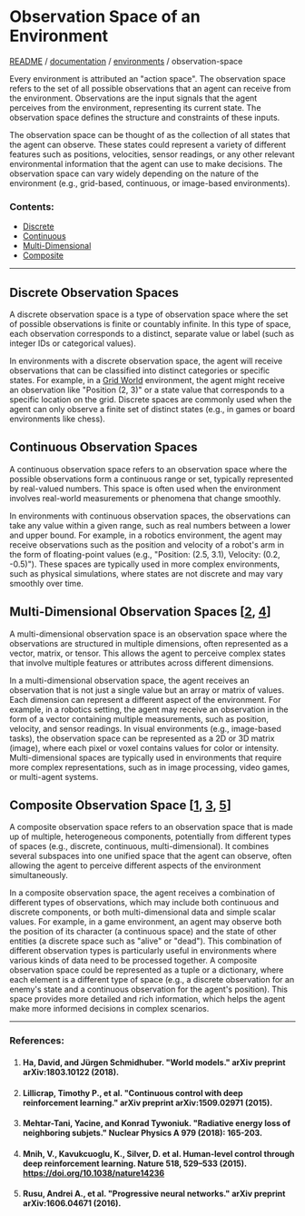# Observation Space of an Environment
[README](../../README.md) / [documentation](../README.md) / [environments](./README.md) / observation-space

Every environment is attributed an "action space". The observation space refers to the set of all possible observations that an agent can receive from the environment. Observations are the input signals that the agent perceives from the environment, representing its current state. The observation space defines the structure and constraints of these inputs.

The observation space can be thought of as the collection of all states that the agent can observe. These states could represent a variety of different features such as positions, velocities, sensor readings, or any other relevant environmental information that the agent can use to make decisions. The observation space can vary widely depending on the nature of the environment (e.g., grid-based, continuous, or image-based environments).

### Contents:

* [Discrete](#discrete-observation-spaces)
* [Continuous](#continuous-observation-spaces)
* [Multi-Dimensional](#multi-dimensional-observation-spaces)
* [Composite](#composite-observation-space)

---

## Discrete Observation Spaces

A discrete observation space is a type of observation space where the set of possible observations is finite or countably infinite. In this type of space, each observation corresponds to a distinct, separate value or label (such as integer IDs or categorical values).

In environments with a discrete observation space, the agent will receive observations that can be classified into distinct categories or specific states. For example, in a [Grid World](./grid-world.md) environment, the agent might receive an observation like "Position (2, 3)" or a state value that corresponds to a specific location on the grid. Discrete spaces are commonly used when the agent can only observe a finite set of distinct states (e.g., in games or board environments like chess).

## Continuous Observation Spaces

A continuous observation space refers to an observation space where the possible observations form a continuous range or set, typically represented by real-valued numbers. This space is often used when the environment involves real-world measurements or phenomena that change smoothly.

In environments with continuous observation spaces, the observations can take any value within a given range, such as real numbers between a lower and upper bound. For example, in a robotics environment, the agent may receive observations such as the position and velocity of a robot's arm in the form of floating-point values (e.g., "Position: (2.5, 3.1), Velocity: (0.2, -0.5)"). These spaces are typically used in more complex environments, such as physical simulations, where states are not discrete and may vary smoothly over time.

## Multi-Dimensional Observation Spaces [[2](#lillicrap-timothy-p-et-al-continuous-control-with-deep-reinforcement-learning-arxiv-preprint-arxiv150902971-2015), [4](#mnih-v-kavukcuoglu-k-silver-d-et-al-human-level-control-through-deep-reinforcement-learning-nature-518-529533-2015-httpsdoiorg101038nature14236)]

A multi-dimensional observation space is an observation space where the observations are structured in multiple dimensions, often represented as a vector, matrix, or tensor. This allows the agent to perceive complex states that involve multiple features or attributes across different dimensions.

In a multi-dimensional observation space, the agent receives an observation that is not just a single value but an array or matrix of values. Each dimension can represent a different aspect of the environment. For example, in a robotics setting, the agent may receive an observation in the form of a vector containing multiple measurements, such as position, velocity, and sensor readings. In visual environments (e.g., image-based tasks), the observation space can be represented as a 2D or 3D matrix (image), where each pixel or voxel contains values for color or intensity. Multi-dimensional spaces are typically used in environments that require more complex representations, such as in image processing, video games, or multi-agent systems.

## Composite Observation Space [[1](#ha-david-and-jürgen-schmidhuber-world-models-arxiv-preprint-arxiv180310122-2018), [3](#mehtar-tani-yacine-and-konrad-tywoniuk-radiative-energy-loss-of-neighboring-subjets-nuclear-physics-a-979-2018-165-203), [5](#rusu-andrei-a-et-al-progressive-neural-networks-arxiv-preprint-arxiv160604671-2016)]

A composite observation space refers to an observation space that is made up of multiple, heterogeneous components, potentially from different types of spaces (e.g., discrete, continuous, multi-dimensional). It combines several subspaces into one unified space that the agent can observe, often allowing the agent to perceive different aspects of the environment simultaneously.

In a composite observation space, the agent receives a combination of different types of observations, which may include both continuous and discrete components, or both multi-dimensional data and simple scalar values. For example, in a game environment, an agent may observe both the position of its character (a continuous space) and the state of other entities (a discrete space such as "alive" or "dead"). This combination of different observation types is particularly useful in environments where various kinds of data need to be processed together. A composite observation space could be represented as a tuple or a dictionary, where each element is a different type of space (e.g., a discrete observation for an enemy's state and a continuous observation for the agent's position). This space provides more detailed and rich information, which helps the agent make more informed decisions in complex scenarios.

---

### References:

1. #### Ha, David, and Jürgen Schmidhuber. "World models." arXiv preprint arXiv:1803.10122 (2018).
2. #### Lillicrap, Timothy P., et al. "Continuous control with deep reinforcement learning." arXiv preprint arXiv:1509.02971 (2015).
3. #### Mehtar-Tani, Yacine, and Konrad Tywoniuk. "Radiative energy loss of neighboring subjets." Nuclear Physics A 979 (2018): 165-203.
4. #### Mnih, V., Kavukcuoglu, K., Silver, D. et al. Human-level control through deep reinforcement learning. Nature 518, 529–533 (2015). https://doi.org/10.1038/nature14236
5. #### Rusu, Andrei A., et al. "Progressive neural networks." arXiv preprint arXiv:1606.04671 (2016).